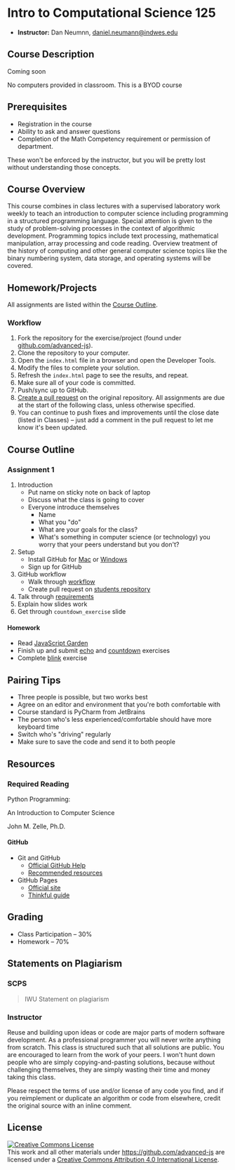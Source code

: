 # Intro to Computational Science 125


* **Instructor:** Dan Neumnn, [daniel.neumann@indwes.edu](mailto:daniel.neumann@indwes.edu)

## Course Description

Coming soon

No computers provided in classroom. This is a BYOD course

## Prerequisites

* Registration in the course
* Ability to ask and answer questions
* Completion of the Math Competency requirement or permission of department.


These won't be enforced by the instructor, but you will be pretty lost without understanding those concepts.

## Course Overview

This course combines in class lectures with a supervised laboratory work weekly to teach an introduction to 
computer science including programming in a structured programming language. Special attention is given to the study 
of problem-solving processes in the context of algorithmic development. Programming topics include text processing, 
mathematical manipulation, array processing and code reading. Overview treatment of the history of computing and other 
general computer science topics like the binary numbering system, data storage, and operating systems will be covered. 

## Homework/Projects

All assignments are listed within the [Course Outline](#course-outline).

### Workflow

1. Fork the repository for the exercise/project (found under [github.com/advanced-js](https://github.com/advanced-js)).
1. Clone the repository to your computer.
1. Open the `index.html` file in a browser and open the Developer Tools.
1. Modify the files to complete your solution.
1. Refresh the `index.html` page to see the results, and repeat.
1. Make sure all of your code is committed.
1. Push/sync up to GitHub.
1. [Create a pull request](https://help.github.com/articles/creating-a-pull-request) on the original repository. All assignments are due at the start of the following class, unless otherwise specified.
1. You can continue to push fixes and improvements until the close date (listed in Classes) – just add a comment in the pull request to let me know it's been updated.


## Course Outline

### Assignment 1

1. Introduction
    * Put name on sticky note on back of laptop
    * Discuss what the class is going to cover
    * Everyone introduce themselves
        * Name
        * What you "do"
        * What are your goals for the class?
        * What's something in computer science (or technology) you worry that your peers understand but you don't?
1. Setup
    * Install GitHub for [Mac](https://mac.github.com) or [Windows](https://windows.github.com)
    * Sign up for GitHub
1. GitHub workflow
    * Walk through [workflow](#workflow)
    * Create pull request on [students repository](https://github.com/advanced-js/students)
1. Talk through [requirements](#homework-projects/requirements)
1. Explain how slides work
1. Get through `countdown_exercise` slide

#### Homework

* Read [JavaScript Garden](http://bonsaiden.github.com/JavaScript-Garden/)
* Finish up and submit [echo](https://github.com/advanced-js/echo) and [countdown](https://github.com/advanced-js/countdown) exercises
* Complete [blink](https://github.com/advanced-js/blink) exercise


## Pairing Tips

* Three people is possible, but two works best
* Agree on an editor and environment that you're both comfortable with
* Course standard is PyCharm from JetBrains
* The person who's less experienced/comfortable should have more keyboard time
* Switch who's "driving" regularly
* Make sure to save the code and send it to both people

## Resources

### Required Reading

Python Programming:

An Introduction to Computer Science

John M. Zelle, Ph.D.

#### GitHub

* Git and GitHub
    * [Official GitHub Help](https://help.github.com/)
    * [Recommended resources](https://help.github.com/articles/what-are-other-good-resources-for-learning-git-and-github)
* GitHub Pages
    * [Official site](http://pages.github.com/)
    * [Thinkful guide](http://www.thinkful.com/learn/a-guide-to-using-github-pages/)



## Grading

* Class Participation – 30%
* Homework – 70%

## Statements on Plagiarism

### SCPS

> IWU Statement on plagiarism

### Instructor

Reuse and building upon ideas or code are major parts of modern software development.  As a professional programmer you will never write anything from scratch.  This class is structured such that all solutions are public.  You are encouraged to learn from the work of your peers.  I won't hunt down people who are simply copying-and-pasting solutions, because without challenging themselves, they  are simply wasting their time and money taking this class.

Please respect the terms of use and/or license of any code you find, and if you reimplement or duplicate an algorithm or code from elsewhere, credit the original source with an inline comment.

## License

<a rel="license" href="http://creativecommons.org/licenses/by/4.0/"><img alt="Creative Commons License" style="border-width:0" src="https://i.creativecommons.org/l/by/4.0/88x31.png" /></a><br />This <span xmlns:dct="http://purl.org/dc/terms/" href="http://purl.org/dc/dcmitype/Text" rel="dct:type">work</span> and all other materials under https://github.com/advanced-js are licensed under a <a rel="license" href="http://creativecommons.org/licenses/by/4.0/">Creative Commons Attribution 4.0 International License</a>.